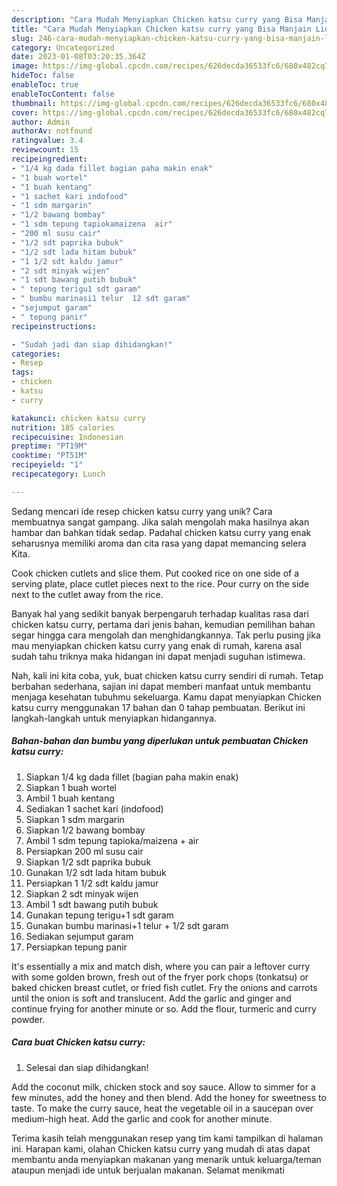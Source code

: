 ```yaml
---
description: "Cara Mudah Menyiapkan Chicken katsu curry yang Bisa Manjain Lidah"
title: "Cara Mudah Menyiapkan Chicken katsu curry yang Bisa Manjain Lidah"
slug: 246-cara-mudah-menyiapkan-chicken-katsu-curry-yang-bisa-manjain-lidah
category: Uncategorized
date: 2023-01-08T03:20:35.364Z
image: https://img-global.cpcdn.com/recipes/626decda36533fc6/680x482cq70/chicken-katsu-curry-foto-resep-utama.jpg
hideToc: false
enableToc: true
enableTocContent: false
thumbnail: https://img-global.cpcdn.com/recipes/626decda36533fc6/680x482cq70/chicken-katsu-curry-foto-resep-utama.jpg
cover: https://img-global.cpcdn.com/recipes/626decda36533fc6/680x482cq70/chicken-katsu-curry-foto-resep-utama.jpg
author: Admin
authorAv: notfound
ratingvalue: 3.4
reviewcount: 15
recipeingredient:
- "1/4 kg dada fillet bagian paha makin enak"
- "1 buah wortel"
- "1 buah kentang"
- "1 sachet kari indofood"
- "1 sdm margarin"
- "1/2 bawang bombay"
- "1 sdm tepung tapiokamaizena  air"
- "200 ml susu cair"
- "1/2 sdt paprika bubuk"
- "1/2 sdt lada hitam bubuk"
- "1 1/2 sdt kaldu jamur"
- "2 sdt minyak wijen"
- "1 sdt bawang putih bubuk"
- " tepung terigu1 sdt garam"
- " bumbu marinasi1 telur  12 sdt garam"
- "sejumput garam"
- " tepung panir"
recipeinstructions:

- "Sudah jadi dan siap dihidangkan!"
categories:
- Resep
tags:
- chicken
- katsu
- curry

katakunci: chicken katsu curry 
nutrition: 185 calories
recipecuisine: Indonesian
preptime: "PT19M"
cooktime: "PT51M"
recipeyield: "1"
recipecategory: Lunch

---
```





Sedang mencari ide resep chicken katsu curry yang unik? Cara membuatnya sangat gampang. Jika salah mengolah maka hasilnya akan hambar dan bahkan tidak sedap. Padahal chicken katsu curry yang enak seharusnya memiliki aroma dan cita rasa yang dapat memancing selera Kita.





Cook chicken cutlets and slice them. Put cooked rice on one side of a serving plate, place cutlet pieces next to the rice. Pour curry on the side next to the cutlet away from the rice.

Banyak hal yang sedikit banyak berpengaruh terhadap kualitas rasa dari chicken katsu curry, pertama dari jenis bahan, kemudian pemilihan bahan segar hingga cara mengolah dan menghidangkannya. Tak perlu pusing jika mau menyiapkan chicken katsu curry yang enak di rumah, karena asal sudah tahu triknya maka hidangan ini dapat menjadi suguhan istimewa.






Nah, kali ini kita coba, yuk, buat chicken katsu curry sendiri di rumah. Tetap berbahan sederhana, sajian ini dapat memberi manfaat untuk membantu menjaga kesehatan tubuhmu sekeluarga. Kamu dapat menyiapkan Chicken katsu curry menggunakan 17 bahan dan 0 tahap pembuatan. Berikut ini langkah-langkah untuk menyiapkan hidangannya.

<!--inarticleads1-->

##### Bahan-bahan dan bumbu yang diperlukan untuk pembuatan Chicken katsu curry:

1. Siapkan 1/4 kg dada fillet (bagian paha makin enak)
1. Siapkan 1 buah wortel
1. Ambil 1 buah kentang
1. Sediakan 1 sachet kari (indofood)
1. Siapkan 1 sdm margarin
1. Siapkan 1/2 bawang bombay
1. Ambil 1 sdm tepung tapioka/maizena + air
1. Persiapkan 200 ml susu cair
1. Siapkan 1/2 sdt paprika bubuk
1. Gunakan 1/2 sdt lada hitam bubuk
1. Persiapkan 1 1/2 sdt kaldu jamur
1. Siapkan 2 sdt minyak wijen
1. Ambil 1 sdt bawang putih bubuk
1. Gunakan  tepung terigu+1 sdt garam
1. Gunakan  bumbu marinasi+1 telur + 1/2 sdt garam
1. Sediakan sejumput garam
1. Persiapkan  tepung panir


It&#39;s essentially a mix and match dish, where you can pair a leftover curry with some golden brown, fresh out of the fryer pork chops (tonkatsu) or baked chicken breast cutlet, or fried fish cutlet. Fry the onions and carrots until the onion is soft and translucent. Add the garlic and ginger and continue frying for another minute or so. Add the flour, turmeric and curry powder. 

<!--inarticleads2-->

##### Cara buat Chicken katsu curry:


1. Selesai dan siap dihidangkan!

Add the coconut milk, chicken stock and soy sauce. Allow to simmer for a few minutes, add the honey and then blend. Add the honey for sweetness to taste. To make the curry sauce, heat the vegetable oil in a saucepan over medium-high heat. Add the garlic and cook for another minute. 

Terima kasih telah menggunakan resep yang tim kami tampilkan di halaman ini. Harapan kami, olahan Chicken katsu curry yang mudah di atas dapat membantu anda menyiapkan makanan yang menarik untuk keluarga/teman ataupun menjadi ide untuk berjualan makanan. Selamat menikmati
